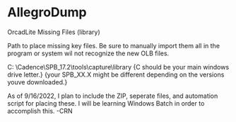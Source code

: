 # AllegroDump
OrcadLite Missing Files (library)

Path to place missing key files. Be sure to manually import them all in the program or system wil not recognize the new OLB files.

C: \Cadence\SPB_17.2\tools\capture\library
{C should be your main windows drive letter.}
{your SPB_XX.X might be different depending on the versions youve downloaded.}


As of 9/16/2022, I plan to include the ZIP, seperate files, and automation script for placing these. I will be learning Windows Batch in order to accomplish this. -CRN

